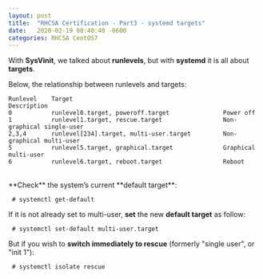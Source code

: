 ```yaml
---
layout: post
title:  "RHCSA Certification - Part3 - systemd targets"
date:   2020-02-19 08:40:40 -0600
categories: RHCSA CentOS7
---
```

With **SysVinit**, we talked about **runlevels**, but with **systemd** it is all about **targets**.

Below, the relationship between runlevels and targets:

```
Runlevel	Target											Description
0			runlevel0.target, poweroff.target				Power off
1			runlevel1.target, rescue.target					Non-graphical single-user
2,3,4		runlevel[234].target, multi-user.target			Non-graphical multi-user
5 			runlevel5.target, graphical.target				Graphical multi-user
6 			runlevel6.target, reboot.target					Reboot
```

<br  />
**Check** the system’s current **default target**:

```
 # systemctl get-default
```

If it is not already set to multi-user, **set** the new **default target** as follow:

```
 # systemctl set-default multi-user.target
```

But if you wish to **switch immediately to rescue** (formerly "single user", or "init 1"):

```
 # systemctl isolate rescue
 ```
